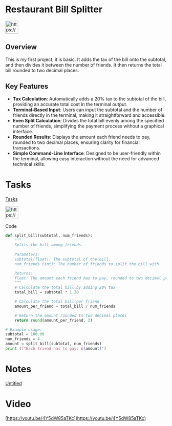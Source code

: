 # Restaurant Bill Splitter

<aside>
<img src="https://www.notion.so/icons/checklist_lightgray.svg" alt="https://www.notion.so/icons/checklist_lightgray.svg" width="40px" />

# Overview

This is my first project, it is basic. It adds the tax of the bill onto the subtotal, and then divides it between the number of friends. It then returns the total bill rounded to two decimal places.

# Key Features

- **Tax Calculation**: Automatically adds a 20% tax to the subtotal of the bill, providing an accurate total cost in the terminal output.
- **Terminal-Based Input**: Users can input the subtotal and the number of friends directly in the terminal, making it straightforward and accessible.
- **Even Split Calculation**: Divides the total bill evenly among the specified number of friends, simplifying the payment process without a graphical interface.
- **Rounded Results**: Displays the amount each friend needs to pay, rounded to two decimal places, ensuring clarity for financial transactions.
- **Simple Command-Line Interface**: Designed to be user-friendly within the terminal, allowing easy interaction without the need for advanced technical skills.
</aside>

#

# Tasks

[Tasks](Restaurant%20Bill%20Splitter%2012dd4124d0ff800b9382fc018e10ec56/Untitled%2012dd4124d0ff81bd85d9c148190a5051.csv)

<aside>
<img src="https://www.notion.so/icons/subtask_lightgray.svg" alt="https://www.notion.so/icons/subtask_lightgray.svg" width="40px" />

Code

```python
def split_bill(subtotal, num_friends):
    """
    Splits the bill among friends.
    
    Parameters:
    subtotal(float): The subtotal of the bill.
    num_friends (int): The number of friends to split the bill with.

    Returns:
    float: The amount each friend has to pay, rounded to two decimal places
    """
    # Calculate the total bill by adding 20% tax
    total_bill = subtotal * 1.20

    # Calculate the total bill per friend
    amount_per_friend = total_bill / num_friends

    # Return the amount rounded to two decimal places
    return round(amount_per_friend, 2)

# Example usage:
subtotal = 100.00
num_friends = 4
amount = split_bill(subtotal, num_friends)
print (f"Each friend has to pay: £{amount}")
```

</aside>

# Notes

[Untitled](Restaurant%20Bill%20Splitter%2012dd4124d0ff800b9382fc018e10ec56/Untitled%2012dd4124d0ff81268ab4d6a2577decc2.csv)

# Video

[https://youtu.be/4Y5dW85aTKc](https://youtu.be/4Y5dW85aTKc)
